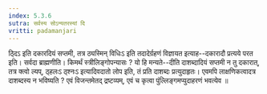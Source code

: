 ```yaml
---
index: 5.3.6
sutra: सर्वस्य सोऽन्यतरस्यां दि
vritti: padamanjari
---
```


 ठ्दिऽ इति दकारदियं सप्तमी, तत्र ठ्यस्मिन् विधिःऽ इति तदादेर्ग्रहणं विज्ञायत इत्याह--दकारादौ प्रत्यये परत इति। सर्वदा ब्राह्मणीति। किमर्थं स्त्रीलिङ्गोपन्यासः ? यो हि मन्यते--दीति दाशब्दादियं सप्तमी न तु दकारात्, तत्र क्त्वो ल्यप्, ठ्हलःऽ ठ्श्नःऽ इत्यादिवदातो लोप इति, तं प्रति दाशब्दः प्रत्युदाहृतः। एवमपि लाक्षणिकत्वादत्र दाशब्दस्य न भविष्यति ? एवं विजन्तमेतद् द्रष्टव्यम्, एवं च कृत्वा पुंल्लिङ्गमप्युदाहरणं भवत्येव ॥